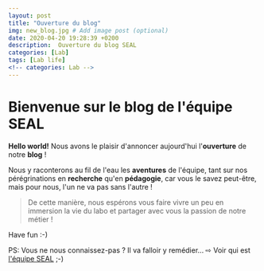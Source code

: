 ```yaml
---
layout: post
title: "Ouverture du blog"
img: new_blog.jpg # Add image post (optional)
date: 2020-04-20 19:28:39 +0200
description:  Ouverture du blog SEAL
categories: [Lab]
tags: [Lab life]
<!-- categories: Lab -->
---
```

# Bienvenue sur le blog de l'équipe SEAL 

**Hello world!** Nous avons le plaisir d'annoncer aujourd'hui l'**ouverture** de notre **blog** ! 

Nous y raconterons au fil de l'eau les **aventures** de l'équipe, tant sur nos pérégrinations en **recherche** qu'en **pédagogie**, car vous le savez peut-être, mais pour nous, l'un ne va pas sans l'autre ! 

> De cette manière, nous espérons vous faire vivre un peu en immersion la vie du labo et partager avec vous la passion de notre métier !  

Have fun :-)


PS: Vous ne nous connaissez-pas ? Il va falloir y remédier... &#x21E8; Voir qui est [l'équipe SEAL](/about/) ;-)

